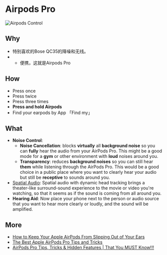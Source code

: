 # Airpods Pro

![Airpods Control](https://i.imgur.com/ch6amAt.png)

## Why

* 特别喜欢的Bose QC35的降噪和无线。
* + 便携，这就是Airpods Pro

## How 

* Press once 
* Press twice 
* Press three times 
* **Press and hold Airpods**
* Find your earpods by App 「Find my」

## What

* **Noise Control**:
	* **Noise Cancellation**: blocks **virtually** all **background noise** so you can **fully** hear the audio from your AirPods Pro. This might be a good mode for a **gym** or other environment with **loud** noises around you.
	* **Transparency**: reduces **background noises** so you can still hear **them** while listening through the AirPods Pro. This would be a good choice in a public place where you want to clearly hear your audio but still be **receptive** to sounds around you.
* [Spatial Audio](https://support.apple.com/en-us/HT211775): Spatial audio with dynamic head tracking brings a theater-like surround-sound experience to the movie or video you're watching, so that it seems as if the sound is coming from all around you. 
* **Hearing Aid**: Now place your phone next to the person or audio source that you want to hear more clearly or loudly, and the sound will be amplified.   


## More 

* [How to Keep Your Apple AirPods From Slipping Out of Your Ears](https://www.pcmag.com/how-to/how-to-keep-your-apple-airpods-from-slipping-out-of-your-ears)
* [The Best Apple AirPods Pro Tips and Tricks](https://www.pcmag.com/how-to/the-best-apple-airpods-pro-tips-and-tricks)
* [AirPods Pro Tips, Tricks & Hidden Features | That You MUST Know!!!](https://www.youtube.com/watch?v=fDOBPbPBYXY)